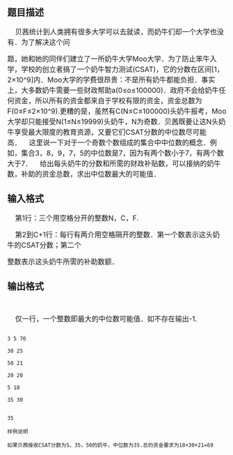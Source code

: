 ## 题目描述

<div>
 <span style="font-size: medium">    贝茜统计到人类拥有很多大学可以去就读，而奶牛们却一个大学也没有．为了解决这个问</span>
</div>
<div>
 <span style="font-size: medium">题，她和她的同伴们建立了一所奶牛大学Moo大学．为了防止笨牛入学，学校的创立者搞了一个奶牛智力测试(CSAT)，它的分数在区间[1，2×10^9]内．Moo大学的学费很昂贵：不是所有奶牛都能负担．事实上，大多数奶牛需要一些财政帮助a(0≤o≤100000)．政府不会给奶牛任何资金，所以所有的资金都来自于学校有限的资金，资金总数为F(0≤F≤2×10^9).更糟的是，虽然有C(N≤C≤100000)头奶牛报考，Moo大学却只能接受N(1≤N≤19999)头奶牛，N为奇数．贝茜既要让这N头奶牛享受最大限度的教育资源，又要它们CSAT分数的中位数尽可能高．    这里说一下对于一个奇数个数组成的集合中中位数的概念．例如，集合3，8，9，7，5的中位数是7，因为有两个数小于7，有两个数大于7．    给出每头奶牛的分数和所需的财政补贴数，可以接纳的奶牛数，补助的资金总数，求出中位数最大的可能值．</span>
</div>
<div></div>

## 输入格式

<div>
 <span style="font-size: medium">    第1行：三个用空格分开的整数N，C，F.</span>
</div>
<div>
 <span style="font-size: medium">    第2到C+1行：每行有两介用空格隔开的整数．第一个数表示这头奶牛的CSAT分数；第二个</span>
</div>
<div>
 <span style="font-size: medium">整数表示这头奶牛所需的补助数额．</span>
</div>
<div></div>

## 输出格式

<div>
  
</div>
<div>
 <span style="font-size: medium">    仅一行，一个整数即最大的中位数可能值．如不存在输出-1.</span>
</div>
<div></div>

```input1
3 5 70
30 25
50 21
20 20
5 18
35 30
```
```output1
35
样例说明
如果贝茜接收CSAT分数为5，35，50的奶牛，中位数为35.总的资金要求为18+30+21=69
```
